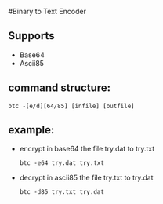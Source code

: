 #Binary to Text Encoder

## Supports
+ Base64
+ Ascii85

## command structure:
	btc -[e/d][64/85] [infile] [outfile]

## example:
+ encrypt in base64 the file try.dat to try.txt

	`btc -e64 try.dat try.txt`
	
+ decrypt in ascii85 the file try.txt to try.dat

	`btc -d85 try.txt try.dat`
